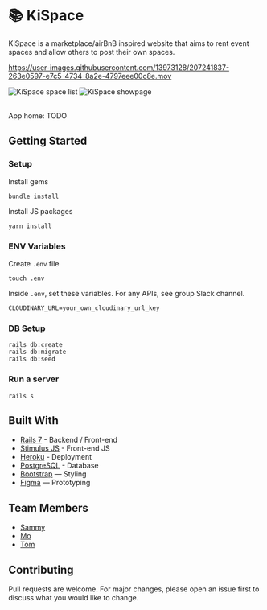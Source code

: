 # 📚 KiSpace

KiSpace is a marketplace/airBnB inspired website that aims to rent event spaces and allow others to post their own spaces.


https://user-images.githubusercontent.com/13973128/207241837-263e0597-e7c5-4734-8a2e-4797eee00c8e.mov

![KiSpace space list](https://user-images.githubusercontent.com/91389023/205850438-42ed83d6-af96-462c-807a-b094925ea78c.PNG)
![KiSpace showpage](https://user-images.githubusercontent.com/91389023/205850461-bff7ae80-dead-4f1a-bcbc-61c740231512.PNG)

<br>
App home: TODO
   

## Getting Started
### Setup

Install gems
```
bundle install
```
Install JS packages
```
yarn install
```

### ENV Variables
Create `.env` file
```
touch .env
```
Inside `.env`, set these variables. For any APIs, see group Slack channel.
```
CLOUDINARY_URL=your_own_cloudinary_url_key
```

### DB Setup
```
rails db:create
rails db:migrate
rails db:seed
```

### Run a server
```
rails s
```

## Built With
- [Rails 7](https://guides.rubyonrails.org/) - Backend / Front-end
- [Stimulus JS](https://stimulus.hotwired.dev/) - Front-end JS
- [Heroku](https://heroku.com/) - Deployment
- [PostgreSQL](https://www.postgresql.org/) - Database
- [Bootstrap](https://getbootstrap.com/) — Styling
- [Figma](https://www.figma.com) — Prototyping

## Team Members
- [Sammy](https://github.com/sammyxxi/)
- [Mo](https://github.com/msinta/)
- [Tom](https://github.com/wombobb/)

## Contributing
Pull requests are welcome. For major changes, please open an issue first to discuss what you would like to change.
